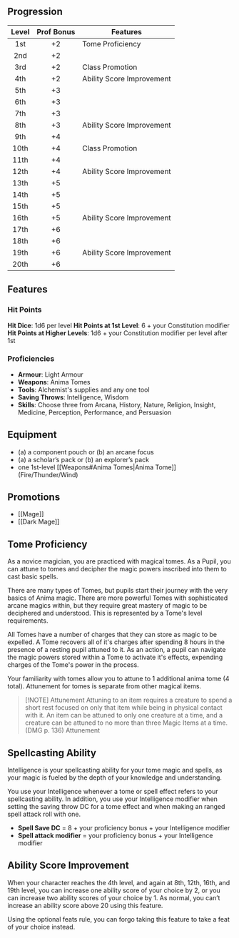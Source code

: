 ## Progression
| Level | Prof Bonus | Features                  |
| :---: | :--------: | ------------------------- |
|  1st  |     +2     | Tome Proficiency          |
|  2nd  |     +2     |                           |
|  3rd  |     +2     | Class Promotion           |
|  4th  |     +2     | Ability Score Improvement |
|  5th  |     +3     |                           |
|  6th  |     +3     |                           |
|  7th  |     +3     |                           |
|  8th  |     +3     | Ability Score Improvement |
|  9th  |     +4     |                           |
| 10th  |     +4     | Class Promotion           |
| 11th  |     +4     |                           |
| 12th  |     +4     | Ability Score Improvement |
| 13th  |     +5     |                           |
| 14th  |     +5     |                           |
| 15th  |     +5     |                           |
| 16th  |     +5     | Ability Score Improvement |
| 17th  |     +6     |                           |
| 18th  |     +6     |                           |
| 19th  |     +6     | Ability Score Improvement |
| 20th  |     +6     |                           |
## Features
### Hit Points
**Hit Dice**: 1d6 per level
**Hit Points at 1st Level**: 6 + your Constitution modifier
**Hit Points at Higher Levels**: 1d6 + your Constitution modifier per level after 1st
### Proficiencies
- **Armour**: Light Armour
- **Weapons**: Anima Tomes
- **Tools**: Alchemist's supplies and any one tool
- **Saving Throws**: Intelligence, Wisdom
- **Skills**: Choose three from Arcana, History, Nature, Religion, Insight, Medicine, Perception, Performance, and Persuasion
## Equipment
- (a) a component pouch or (b) an arcane focus
- (a) a scholar’s pack or (b) an explorer’s pack
- one 1st-level [[Weapons#Anima Tomes|Anima Tome]] (Fire/Thunder/Wind)
## Promotions
- [[Mage]]
- [[Dark Mage]]
## Tome Proficiency
As a novice magician, you are practiced with magical tomes. As a Pupil, you can attune to tomes and decipher the magic powers inscribed into them to cast basic spells.

There are many types of Tomes, but pupils start their journey with the very basics of Anima magic. There are more powerful Tomes with sophisticated arcane magics within, but they require great mastery of magic to be deciphered and understood. This is represented by a Tome's level
requirements.

All Tomes have a number of charges that they can store as magic to be expelled. A Tome recovers all of it's charges after spending 8 hours in the presence of a resting pupil attuned to it. As an action, a pupil can navigate the magic powers stored within a Tome to activate it's effects, expending charges of the Tome's power in the process.

Your familiarity with tomes allow you to attune to 1 additional anima tome (4 total). Attunement for tomes is separate from other magical items.

> [!NOTE] Attunement
> Attuning to an item requires a creature to spend a short rest focused on only that item while being in physical contact with it. 
> An item can be attuned to only one creature at a time, and a creature can be attuned to no more than three Magic Items at a time. (DMG p. 136) Attunement

## Spellcasting Ability
Intelligence is your spellcasting ability for your tome magic and spells, as your magic is fueled by the depth of your knowledge and understanding.

You use your Intelligence whenever a tome or spell effect refers to your spellcasting ability. In addition, you use your Intelligence modifier when setting the saving throw DC for a tome effect and when making an ranged spell attack roll with one.

- **Spell Save DC**  =  8 + your proficiency bonus + your Intelligence modifier
- **Spell attack modifier**  =  your proficiency bonus + your Intelligence modifier
## Ability Score Improvement
When your character reaches the 4th level, and again at 8th, 12th, 16th, and 19th level, you can increase one ability score of your choice by 2, or you can increase two ability scores of your choice by 1. As normal, you can’t increase an ability score above 20 using this feature.

Using the optional feats rule, you can forgo taking this feature to take a feat of your choice instead.